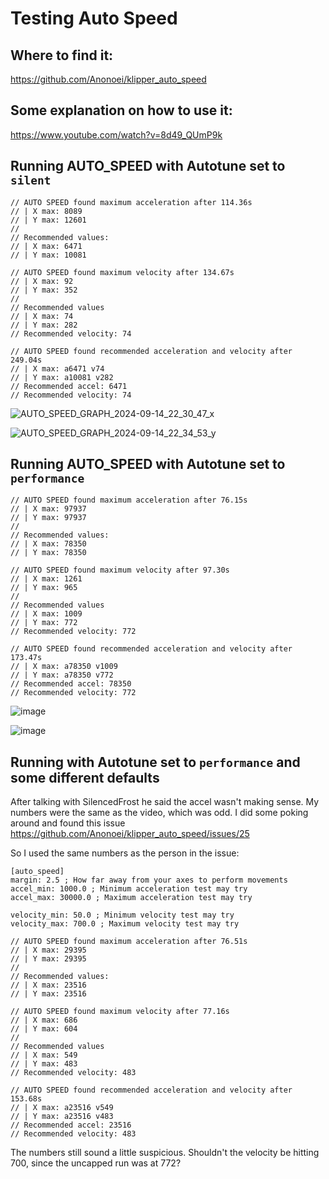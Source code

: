 # Testing Auto Speed 

## Where to find it:
https://github.com/Anonoei/klipper_auto_speed

## Some explanation on how to use it:
https://www.youtube.com/watch?v=8d49_QUmP9k

## Running AUTO_SPEED with Autotune set to `silent`

```
// AUTO SPEED found maximum acceleration after 114.36s
// | X max: 8089
// | Y max: 12601
// 
// Recommended values:
// | X max: 6471
// | Y max: 10081
```
```
// AUTO SPEED found maximum velocity after 134.67s
// | X max: 92
// | Y max: 352
// 
// Recommended values
// | X max: 74
// | Y max: 282
// Recommended velocity: 74
```
```
// AUTO SPEED found recommended acceleration and velocity after 249.04s
// | X max: a6471 v74
// | Y max: a10081 v282
// Recommended accel: 6471
// Recommended velocity: 74
```

![AUTO_SPEED_GRAPH_2024-09-14_22_30_47_x](https://github.com/user-attachments/assets/1ba282d8-4deb-4506-b64b-6077a71301b1)

![AUTO_SPEED_GRAPH_2024-09-14_22_34_53_y](https://github.com/user-attachments/assets/4ef7f4f3-85fb-4095-a2bc-999e75f474e5)

## Running AUTO_SPEED with Autotune set to `performance`

```
// AUTO SPEED found maximum acceleration after 76.15s
// | X max: 97937
// | Y max: 97937
// 
// Recommended values:
// | X max: 78350
// | Y max: 78350
```
```
// AUTO SPEED found maximum velocity after 97.30s
// | X max: 1261
// | Y max: 965
// 
// Recommended values
// | X max: 1009
// | Y max: 772
// Recommended velocity: 772
```
```
// AUTO SPEED found recommended acceleration and velocity after 173.47s
// | X max: a78350 v1009
// | Y max: a78350 v772
// Recommended accel: 78350
// Recommended velocity: 772
```
![image](https://github.com/user-attachments/assets/ef777066-b3a8-4b2d-ac7b-08c165bf6a24)

![image](https://github.com/user-attachments/assets/9231bd24-601d-456b-98a0-65afe2eda006)

## Running with Autotune set to `performance` and some different defaults

After talking with SilencedFrost he said the accel wasn't making sense. My numbers were the same as the video, which was odd. I did some poking around and found this issue https://github.com/Anonoei/klipper_auto_speed/issues/25

So I used the same numbers as the person in the issue:
```config
[auto_speed]
margin: 2.5 ; How far away from your axes to perform movements
accel_min: 1000.0 ; Minimum acceleration test may try
accel_max: 30000.0 ; Maximum acceleration test may try

velocity_min: 50.0 ; Minimum velocity test may try
velocity_max: 700.0 ; Maximum velocity test may try
```

```
// AUTO SPEED found maximum acceleration after 76.51s
// | X max: 29395
// | Y max: 29395
// 
// Recommended values:
// | X max: 23516
// | Y max: 23516
```
```
// AUTO SPEED found maximum velocity after 77.16s
// | X max: 686
// | Y max: 604
// 
// Recommended values
// | X max: 549
// | Y max: 483
// Recommended velocity: 483
```
```
// AUTO SPEED found recommended acceleration and velocity after 153.68s
// | X max: a23516 v549
// | Y max: a23516 v483
// Recommended accel: 23516
// Recommended velocity: 483
```

The numbers still sound a little suspicious. Shouldn't the velocity be hitting 700, since the uncapped run was at 772?

